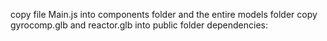 copy file Main.js into components folder and the entire models folder 
copy gyrocomp.glb and reactor.glb into public folder
dependencies:
